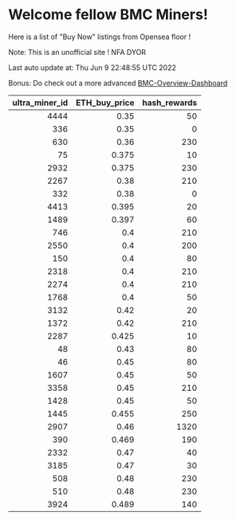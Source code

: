 # Welcome fellow BMC Miners!
Here is a list of "Buy Now" listings from Opensea floor !

Note: This is an unofficial site ! NFA DYOR

Last auto update at: Thu Jun  9 22:48:55 UTC 2022

Bonus: Do check out a more advanced [BMC-Overview-Dashboard](https://dune.com/defifunk/BMC-Overview-Dashboard)


|   ultra_miner_id |   ETH_buy_price |   hash_rewards |
|-----------------:|----------------:|---------------:|
|             4444 |           0.35  |             50 |
|              336 |           0.35  |              0 |
|              630 |           0.36  |            230 |
|               75 |           0.375 |             10 |
|             2932 |           0.375 |            230 |
|             2267 |           0.38  |            210 |
|              332 |           0.38  |              0 |
|             4413 |           0.395 |             20 |
|             1489 |           0.397 |             60 |
|              746 |           0.4   |            210 |
|             2550 |           0.4   |            200 |
|              150 |           0.4   |             80 |
|             2318 |           0.4   |            210 |
|             2274 |           0.4   |            210 |
|             1768 |           0.4   |             50 |
|             3132 |           0.42  |             20 |
|             1372 |           0.42  |            210 |
|             2287 |           0.425 |             10 |
|               48 |           0.43  |             80 |
|               46 |           0.45  |             80 |
|             1607 |           0.45  |             50 |
|             3358 |           0.45  |            210 |
|             1428 |           0.45  |             50 |
|             1445 |           0.455 |            250 |
|             2907 |           0.46  |           1320 |
|              390 |           0.469 |            190 |
|             2332 |           0.47  |             40 |
|             3185 |           0.47  |             30 |
|              508 |           0.48  |            230 |
|              510 |           0.48  |            230 |
|             3924 |           0.489 |            140 |